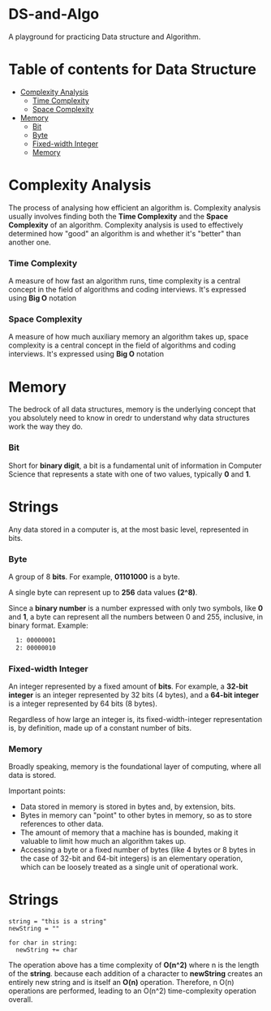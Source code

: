 # DS-and-Algo
A playground for practicing Data structure and Algorithm.

Table of contents for Data Structure
=====================================

<!--ts-->
   * [Complexity Analysis](#complexity-analysis)
      * [Time Complexity](#time-complexity)
      * [Space Complexity](#space-complexity)
   * [Memory](#memory)
     * [Bit](#bit)
     * [Byte](#byte)
     * [Fixed-width Integer](#fixed-width-integer)
     * [Memory](#memory)
<!--te-->

# Complexity Analysis
The process of analysing how efficient an algorithm is. Complexity analysis usually involves finding both the **Time Complexity** and the **Space Complexity** of an algorithm.
Complexity analysis is used to effectively determined how "good" an algorithm is and whether it's "better" than another one.

### Time Complexity
A measure of how fast an algorithm runs, time complexity is a central concept in the field of algorithms and coding interviews.
It's expressed using **Big O** notation

### Space Complexity
A measure of how much auxiliary memory an algorithm takes up, space complexity is a central concept in the field of algorithms and coding interviews.
It's expressed using **Big O** notation

# Memory
The bedrock of all data structures, memory is the underlying concept that you absolutely need to know in oredr to understand why data structures work the way they do.

### Bit
Short for **binary digit**, a bit is a fundamental unit of information in Computer Science that represents a state with one of two values, typically **0** and **1**.

# Strings



Any data stored in a computer is, at the most basic level, represented in bits. 

### Byte
A group of 8 **bits**. For example, **01101000** is a byte.

A single byte can represent up to **256** data values **(2^8)**.

Since a **binary number** is a number expressed with only two symbols, like **0** and **1**, a byte can represent all the numbers between 0 and 255, inclusive, in binary format.
Example:

```bash
  1: 00000001
  2: 00000010
```

### Fixed-width Integer
An integer represented by a fixed amount of **bits**. For example, a **32-bit integer** is an integer represented by 32 bits (4 bytes), and a **64-bit integer** is a integer represented by 64 bits (8 bytes).

Regardless of how large an integer is, its fixed-width-integer representation is, by definition, made up of a constant number of bits.

### Memory

Broadly speaking, memory is the foundational layer of computing, where all data is stored.

Important points:
* Data stored in memory is stored in bytes and, by extension, bits.
* Bytes in memory can "point" to other bytes in memory, so as to store references to other data.
* The amount of memory that a machine has is bounded, making it valuable to limit how much an algorithm takes up.
* Accessing a byte or a fixed number of bytes (like 4 bytes or 8 bytes in the case of 32-bit and 64-bit integers) is an elementary operation, which can be loosely treated as a single unit of operational work.


# Strings

```
string = "this is a string"
newString = ""

for char in string:
  newString += char
```

The operation above has a time complexity of **O(n^2)** where n is the length of the **string**. because each addition of a character to **newString** creates an entirely new string and is itself an **O(n)** operation. Therefore, n O(n) operations are performed, leading to an O(n^2) time-complexity operation overall.

